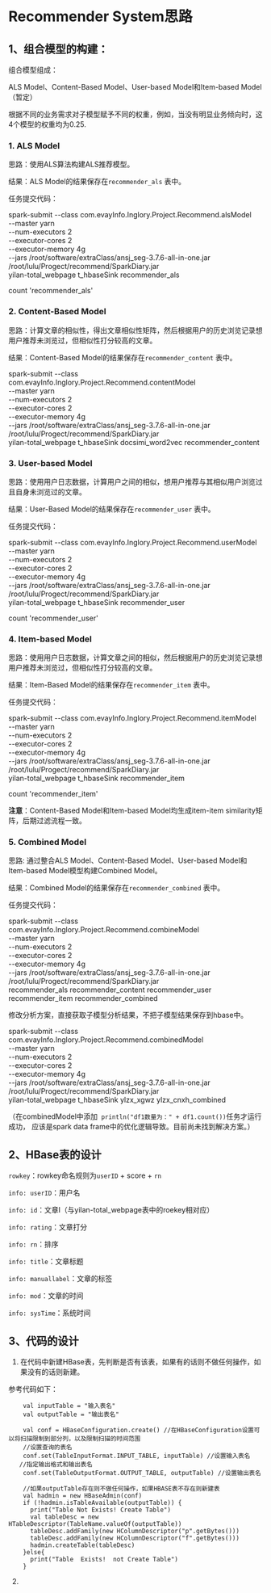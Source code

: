 # Recommender System思路

## 1、组合模型的构建：

组合模型组成：

ALS Model、Content-Based Model、User-based Model和Item-based Model
（暂定）

根据不同的业务需求对子模型赋予不同的权重，例如，当没有明显业务倾向时，这4个模型的权重均为0.25.

### 1. ALS Model

思路：使用ALS算法构建ALS推荐模型。

结果：ALS Model的结果保存在`recommender_als` 表中。

任务提交代码：

spark-submit --class com.evayInfo.Inglory.Project.Recommend.alsModel \
--master yarn \
--num-executors 2 \
--executor-cores 2 \
--executor-memory 4g \
--jars /root/software/extraClass/ansj_seg-3.7.6-all-in-one.jar \
/root/lulu/Progect/recommend/SparkDiary.jar \
yilan-total_webpage t_hbaseSink  recommender_als

count 'recommender_als'

### 2. Content-Based Model

思路：计算文章的相似性，得出文章相似性矩阵，然后根据用户的历史浏览记录想用户推荐未浏览过，但相似性打分较高的文章。

结果：Content-Based Model的结果保存在`recommender_content` 表中。

spark-submit --class com.evayInfo.Inglory.Project.Recommend.contentModel \
--master yarn \
--num-executors 2 \
--executor-cores 2 \
--executor-memory 4g \
--jars /root/software/extraClass/ansj_seg-3.7.6-all-in-one.jar \
/root/lulu/Progect/recommend/SparkDiary.jar \
yilan-total_webpage t_hbaseSink docsimi_word2vec recommender_content

### 3. User-based Model

思路：使用用户日志数据，计算用户之间的相似，想用户推荐与其相似用户浏览过且自身未浏览过的文章。

结果：User-Based Model的结果保存在`recommender_user` 表中。

任务提交代码：

spark-submit --class com.evayInfo.Inglory.Project.Recommend.userModel \
--master yarn \
--num-executors 2 \
--executor-cores 2 \
--executor-memory 4g \
--jars /root/software/extraClass/ansj_seg-3.7.6-all-in-one.jar \
/root/lulu/Progect/recommend/SparkDiary.jar \
yilan-total_webpage t_hbaseSink  recommender_user


count 'recommender_user'


### 4. Item-based Model

思路：使用用户日志数据，计算文章之间的相似，然后根据用户的历史浏览记录想用户推荐未浏览过，但相似性打分较高的文章。

结果：Item-Based Model的结果保存在`recommender_item` 表中。


任务提交代码：

spark-submit --class com.evayInfo.Inglory.Project.Recommend.itemModel \
--master yarn \
--num-executors 2 \
--executor-cores 2 \
--executor-memory 4g \
--jars /root/software/extraClass/ansj_seg-3.7.6-all-in-one.jar \
/root/lulu/Progect/recommend/SparkDiary.jar \
yilan-total_webpage t_hbaseSink  recommender_item

count 'recommender_item'

**注意**：Content-Based Model和Item-based Model均生成item-item similarity矩阵，后期过滤流程一致。


### 5. Combined Model

思路: 通过整合ALS Model、Content-Based Model、User-based Model和Item-based Model模型构建Combined Model。

结果：Combined Model的结果保存在`recommender_combined` 表中。

任务提交代码：

spark-submit --class com.evayInfo.Inglory.Project.Recommend.combineModel \
--master yarn \
--num-executors 2 \
--executor-cores 2 \
--executor-memory 4g \
--jars /root/software/extraClass/ansj_seg-3.7.6-all-in-one.jar \
/root/lulu/Progect/recommend/SparkDiary.jar \
recommender_als recommender_content  recommender_user recommender_item recommender_combined


修改分析方案，直接获取子模型分析结果，不把子模型结果保存到hbase中。

spark-submit --class com.evayInfo.Inglory.Project.Recommend.combinedModel \
--master yarn \
--num-executors 2 \
--executor-cores 2 \
--executor-memory 4g \
--jars /root/software/extraClass/ansj_seg-3.7.6-all-in-one.jar \
/root/lulu/Progect/recommend/SparkDiary.jar \
yilan-total_webpage t_hbaseSink  ylzx_xgwz ylzx_cnxh_combined

（在combinedModel中添加` println("df1数量为：" + df1.count())`任务才运行成功，
应该是spark data frame中的优化逻辑导致。目前尚未找到解决方案。）

## 2、HBase表的设计



`rowkey`：rowkey命名规则为`userID` + score + `rn`

`info: userID`：用户名

`info: id`：文章I（与yilan-total_webpage表中的roekey相对应）

`info: rating`：文章打分

`info: rn`：排序

`info: title`：文章标题

`info: manuallabel`：文章的标签

`info: mod`：文章的时间

`info: sysTime`：系统时间


## 3、代码的设计

1. 在代码中新建HBase表，先判断是否有该表，如果有的话则不做任何操作，如果没有的话则新建。

参考代码如下：

        val inputTable = "输入表名"
        val outputTable = "输出表名"

        val conf = HBaseConfiguration.create() //在HBaseConfiguration设置可以将扫描限制到部分列，以及限制扫描的时间范围
        //设置查询的表名
        conf.set(TableInputFormat.INPUT_TABLE, inputTable) //设置输入表名
       //指定输出格式和输出表名
        conf.set(TableOutputFormat.OUTPUT_TABLE, outputTable) //设置输出表名

        //如果outputTable存在则不做任何操作，如果HBASE表不存在则新建表
        val hadmin = new HBaseAdmin(conf)
        if (!hadmin.isTableAvailable(outputTable)) {
          print("Table Not Exists! Create Table")
          val tableDesc = new HTableDescriptor(TableName.valueOf(outputTable))
          tableDesc.addFamily(new HColumnDescriptor("p".getBytes()))
          tableDesc.addFamily(new HColumnDescriptor("f".getBytes()))
          hadmin.createTable(tableDesc)
        }else{
          print("Table  Exists!  not Create Table")
        }

2.


